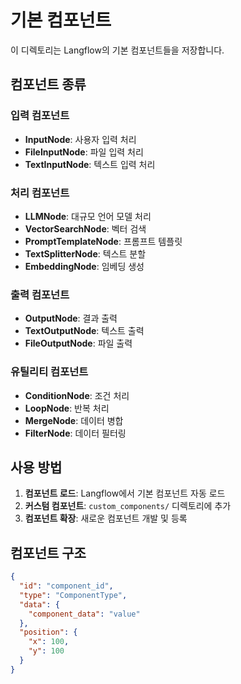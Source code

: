 # 기본 컴포넌트

이 디렉토리는 Langflow의 기본 컴포넌트들을 저장합니다.

## 컴포넌트 종류

### 입력 컴포넌트

- **InputNode**: 사용자 입력 처리
- **FileInputNode**: 파일 입력 처리
- **TextInputNode**: 텍스트 입력 처리

### 처리 컴포넌트

- **LLMNode**: 대규모 언어 모델 처리
- **VectorSearchNode**: 벡터 검색
- **PromptTemplateNode**: 프롬프트 템플릿
- **TextSplitterNode**: 텍스트 분할
- **EmbeddingNode**: 임베딩 생성

### 출력 컴포넌트

- **OutputNode**: 결과 출력
- **TextOutputNode**: 텍스트 출력
- **FileOutputNode**: 파일 출력

### 유틸리티 컴포넌트

- **ConditionNode**: 조건 처리
- **LoopNode**: 반복 처리
- **MergeNode**: 데이터 병합
- **FilterNode**: 데이터 필터링

## 사용 방법

1. **컴포넌트 로드**: Langflow에서 기본 컴포넌트 자동 로드
2. **커스텀 컴포넌트**: `custom_components/` 디렉토리에 추가
3. **컴포넌트 확장**: 새로운 컴포넌트 개발 및 등록

## 컴포넌트 구조

```json
{
  "id": "component_id",
  "type": "ComponentType",
  "data": {
    "component_data": "value"
  },
  "position": {
    "x": 100,
    "y": 100
  }
}
```
